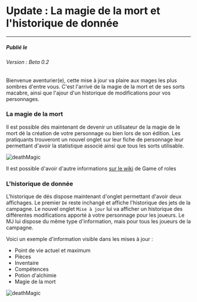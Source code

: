 # Update : La magie de la mort et l'historique de donnée
___
##### Publié le 
###### Version : Beta 0.2


Bienvenue aventurier(e), cette mise à jour va plaire aux mages les plus sombres d'entre vous. C'est l'arrivé de la magie de la mort et de ses sorts macabre, ainsi que l'ajour d'un historique de modifications pour vos personnages.


### La magie de la mort

Il est possible dès maintenant de devenir un utilisateur de la magie de le mort dé la création de votre personnage ou bien lors de son édition. Les pratiquants trouveront un nouvel onglet sur leur fiche de personnage leur permettant d'avoir la statistique associé ainsi que tous les sorts utilisable.

![deathMagic](https://firebasestorage.googleapis.com/v0/b/beyondthedice-cfc1b.appspot.com/o/updates%2Fimages%2Fbeta-0.2-death.png?alt=media&token=dc3c88a7-b996-466f-b693-48d3ef3efc91)

Il est possible d'avoir d'autre informations [sur le wiki](https://gameofroles.wiki/view/Magies#Magie_de_la_mort) de Game of roles

### L'historique de donnée

L'historique de dés dispose maintenant d'onglet permettant d'avoir deux affichages.
Le premier `Dé` reste inchangé et affiche l'historique des jets de la campagne. Le nouvel onglet `Mise à jour` lui va afficher un historique des différentes modifications apporté à votre personnage pour les joueurs.
Le MJ lui dispose du même type d'information, mais pour tous les joueurs de la campagne.

Voici un exemple d'information visible dans les mises à jour :
- Point de vie actuel et maximum
- Pièces
- Inventaire
- Compétences
- Potion d'alchimie
- Magie de la mort

![deathMagic](https://firebasestorage.googleapis.com/v0/b/beyondthedice-cfc1b.appspot.com/o/updates%2Fimages%2Fbeta-0.2-update.png?alt=media&token=c85da3b4-5cd6-44c7-8756-72ead608ad7b)
